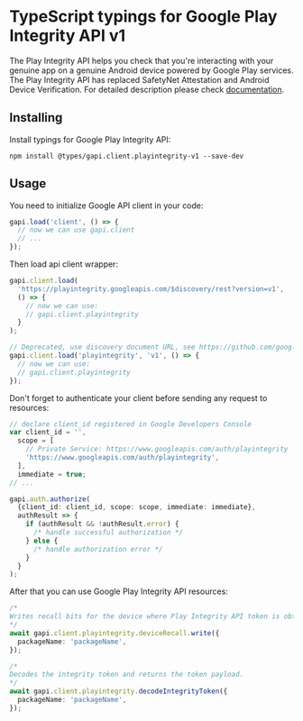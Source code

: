 # TypeScript typings for Google Play Integrity API v1

The Play Integrity API helps you check that you're interacting with your genuine app on a genuine Android device powered by Google Play services. The Play Integrity API has replaced SafetyNet Attestation and Android Device Verification.
For detailed description please check [documentation](https://developer.android.com/google/play/integrity).

## Installing

Install typings for Google Play Integrity API:

```
npm install @types/gapi.client.playintegrity-v1 --save-dev
```

## Usage

You need to initialize Google API client in your code:

```typescript
gapi.load('client', () => {
  // now we can use gapi.client
  // ...
});
```

Then load api client wrapper:

```typescript
gapi.client.load(
  'https://playintegrity.googleapis.com/$discovery/rest?version=v1',
  () => {
    // now we can use:
    // gapi.client.playintegrity
  }
);
```

```typescript
// Deprecated, use discovery document URL, see https://github.com/google/google-api-javascript-client/blob/master/docs/reference.md#----gapiclientloadname----version----callback--
gapi.client.load('playintegrity', 'v1', () => {
  // now we can use:
  // gapi.client.playintegrity
});
```

Don't forget to authenticate your client before sending any request to resources:

```typescript
// declare client_id registered in Google Developers Console
var client_id = '',
  scope = [
    // Private Service: https://www.googleapis.com/auth/playintegrity
    'https://www.googleapis.com/auth/playintegrity',
  ],
  immediate = true;
// ...

gapi.auth.authorize(
  {client_id: client_id, scope: scope, immediate: immediate},
  authResult => {
    if (authResult && !authResult.error) {
      /* handle successful authorization */
    } else {
      /* handle authorization error */
    }
  }
);
```

After that you can use Google Play Integrity API resources: <!-- TODO: make this work for multiple namespaces -->

```typescript
/*
Writes recall bits for the device where Play Integrity API token is obtained. The endpoint is available to select Play partners in an early access program (EAP).
*/
await gapi.client.playintegrity.deviceRecall.write({
  packageName: 'packageName',
});

/*
Decodes the integrity token and returns the token payload.
*/
await gapi.client.playintegrity.decodeIntegrityToken({
  packageName: 'packageName',
});
```
